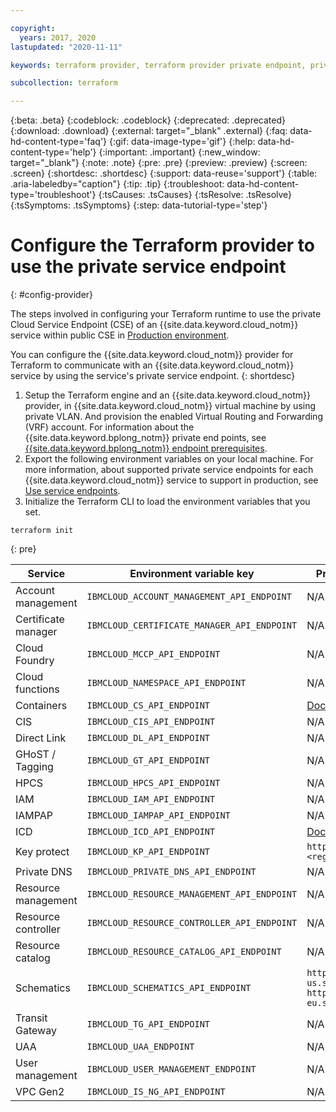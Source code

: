 ```yaml
---

copyright:
  years: 2017, 2020
lastupdated: "2020-11-11"

keywords: terraform provider, terraform provider private endpoint, private endpoint

subcollection: terraform

---
```


{:beta: .beta}
{:codeblock: .codeblock}
{:deprecated: .deprecated}
{:download: .download}
{:external: target="_blank" .external}
{:faq: data-hd-content-type='faq'}
{:gif: data-image-type='gif'}
{:help: data-hd-content-type='help'}
{:important: .important}
{:new_window: target="_blank"}
{:note: .note}
{:pre: .pre}
{:preview: .preview}
{:screen: .screen}
{:shortdesc: .shortdesc}
{:support: data-reuse='support'}
{:table: .aria-labeledby="caption"}
{:tip: .tip}
{:troubleshoot: data-hd-content-type='troubleshoot'}
{:tsCauses: .tsCauses}
{:tsResolve: .tsResolve}
{:tsSymptoms: .tsSymptoms}
{:step: data-tutorial-type='step'}

# Configure the Terraform provider to use the private service endpoint
{: #config-provider}

The steps involved in configuring your Terraform runtime to use the private Cloud Service Endpoint (CSE) of an {{site.data.keyword.cloud_notm}} service within  public CSE in [Production environment](https://cloud.ibm.com).

You can configure the {{site.data.keyword.cloud_notm}} provider for Terraform to communicate with an {{site.data.keyword.cloud_notm}} service by using the service's private service endpoint.
{: shortdesc}

1. Setup the Terraform engine and an {{site.data.keyword.cloud_notm}} provider, in {{site.data.keyword.cloud_notm}} virtual machine by using private VLAN. And provision the enabled Virtual Routing and Forwarding (VRF) account. For information about the {{site.data.keyword.bplong_notm}} private end points, see [{{site.data.keyword.bplong_notm}} endpoint prerequisites](/docs/schematics?topic=schematics-private-endpoints#private-network-prereqs).
2. Export the following environment variables on your local machine. For more information, about supported private service endpoints for each {{site.data.keyword.cloud_notm}} service to support in production, see [Use service endpoints](/docs/account?topic=account-vrf-service-endpoint).
3. Initialize the Terraform CLI to load the environment variables that you set.

```
terraform init
```
{: pre}

|Service|Environment variable key|Private service endpoint|
|-------------|--------|----------------|
|Account management|`IBMCLOUD_ACCOUNT_MANAGEMENT_API_ENDPOINT`|N/A|
|Certificate manager|`IBMCLOUD_CERTIFICATE_MANAGER_API_ENDPOINT`|N/A|
|Cloud Foundry|`IBMCLOUD_MCCP_API_ENDPOINT`|N/A|
|Cloud functions|`IBMCLOUD_NAMESPACE_API_ENDPOINT`|N/A|
|Containers|`IBMCLOUD_CS_API_ENDPOINT`|[Docs](/docs/containers?topic=containers-plan_clusters#workeruser-master)|
|CIS|`IBMCLOUD_CIS_API_ENDPOINT`|N/A|
|Direct Link|`IBMCLOUD_DL_API_ENDPOINT`|N/A|
|GHoST / Tagging|`IBMCLOUD_GT_API_ENDPOINT`|N/A|
|HPCS|`IBMCLOUD_HPCS_API_ENDPOINT`|N/A|
|IAM|`IBMCLOUD_IAM_API_ENDPOINT`|N/A|
|IAMPAP|`IBMCLOUD_IAMPAP_API_ENDPOINT`|N/A|
|ICD|`IBMCLOUD_ICD_API_ENDPOINT`|[Docs](/docs/account?topic=account-vrf-service-endpoint)|
|Key protect|`IBMCLOUD_KP_API_ENDPOINT`|`https://private.<region>.kms.cloud.ibm.com`|
|Private DNS|`IBMCLOUD_PRIVATE_DNS_API_ENDPOINT`| N/A|
|Resource management|`IBMCLOUD_RESOURCE_MANAGEMENT_API_ENDPOINT`|N/A|
|Resource controller|`IBMCLOUD_RESOURCE_CONTROLLER_API_ENDPOINT`|N/A|
|Resource catalog|`IBMCLOUD_RESOURCE_CATALOG_API_ENDPOINT`|N/A|
|Schematics|`IBMCLOUD_SCHEMATICS_API_ENDPOINT`|`https://private-us.schematics.cloud.ibm.com` <br> `https://private-eu.schematics.cloud.ibm.com`|
|Transit Gateway|`IBMCLOUD_TG_API_ENDPOINT`| N/A|
|UAA|`IBMCLOUD_UAA_ENDPOINT`|N/A|
|User management|`IBMCLOUD_USER_MANAGEMENT_ENDPOINT`|N/A|
|VPC Gen2|`IBMCLOUD_IS_NG_API_ENDPOINT`|N/A|

